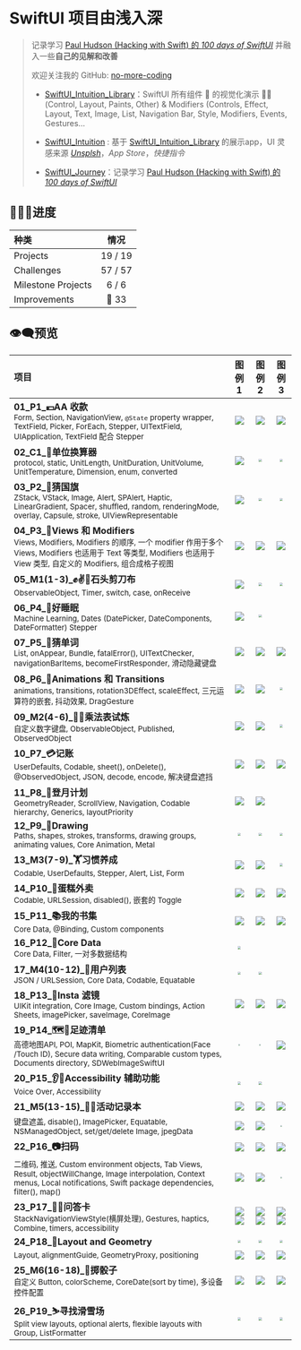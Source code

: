 
# SwiftUI 项目由浅入深

> 记录学习 [Paul Hudson (Hacking with Swift) 的 *100 days of SwiftUI*](https://www.hackingwithswift.com/100/swiftui) 并融入一些**自己的见解和改善**
> 
> 欢迎关注我的 GitHub: [no-more-coding](https://github.com/no-more-coding)
> 
> - [SwiftUI_Intuition_Library](https://github.com/no-more-coding/SwiftUI_Intuition_Library)：SwiftUI 所有组件 📖 的视觉化演示 🤹🏻 (Control, Layout, Paints, Other) & Modifiers (Controls, Effect, Layout, Text, Image, List, Navigation Bar, Style, Modifiers, Events, Gestures…
> - [SwiftUI_Intuition](https://github.com/no-more-coding/SwiftUI_Intuition) : 基于 [SwiftUI_Intuition_Library](https://github.com/no-more-coding/SwiftUI_Intuition_Library) 的展示app，UI 灵感来源 [*Unsplsh*](https://unsplash.com/)，*App Store*，*快捷指令*
> 
> - [SwiftUI_Journey](https://github.com/no-more-coding/SwiftUI_Journey)：记录学习 [Paul Hudson (Hacking with Swift) 的 *100 days of SwiftUI*](https://www.hackingwithswift.com/100/swiftui) 

## 🧑🏻‍💻进度

种类               | 情况 
:---               |  :---:  
Projects | 19 / 19 
Challenges | 57 / 57 
Milestone Projects | 6 / 6 
Improvements | 🔷 33 

##  👁‍🗨预览

项目                            |                            图例1 |                            图例2 |                            图例3                            
 :----------------------------------------------------------- | :----------------------------------------------------------: | :----------------------------------------------------------: | :----------------------------------------------------------: 
 **01_P1_💴AA 收款**<br/><sub>Form, Section, NavigationView, `@State` property wrapper, TextField, Picker, ForEach, Stepper, UITextField, UIApplication, TextField 配合 Stepper </sub> | <img src="https://no-more-coding.coding.net/p/SwiftUI-Journey/d/SwiftUI-Journey/git/raw/master/01_Project01_WeSplit/screenshots/1.gif"  style="zoom:100%;" /> | <img src="https://no-more-coding.coding.net/p/SwiftUI-Journey/d/SwiftUI-Journey/git/raw/master/01_Project01_WeSplit/screenshots/2.gif"  style="zoom:100%;" /> |<img src="https://no-more-coding.coding.net/p/SwiftUI-Journey/d/SwiftUI-Journey/git/raw/master/01_Project01_WeSplit/screenshots/3.gif" style="zoom:100%;" />
 **02_C1_🧮单位换算器**<br/><sub>protocol, static, UnitLength, UnitDuration, UnitVolume, UnitTemperature, Dimension, enum, converted</sub> | <img src="https://no-more-coding.coding.net/p/SwiftUI-Journey/d/SwiftUI-Journey/git/raw/master/02_ChallengeDay01_Converter/screenshots/1.gif"  style="zoom:100%;" /> | <img src="https://no-more-coding.coding.net/p/SwiftUI-Journey/d/SwiftUI-Journey/git/raw/master/02_ChallengeDay01_Converter/screenshots/screen01.png"  style="zoom:35%;" /> |<img src="https://no-more-coding.coding.net/p/SwiftUI-Journey/d/SwiftUI-Journey/git/raw/master/02_ChallengeDay01_Converter/screenshots/screen02.png"  style="zoom:35%;" />
 **03_P2_🎲猜国旗**<br/><sub>ZStack, VStack, Image, Alert, SPAlert, Haptic, LinearGradient, Spacer, shuffled, random, renderingMode, overlay, Capsule, stroke, UIViewRepresentable</sub> | <img src="https://no-more-coding.coding.net/p/SwiftUI-Journey/d/SwiftUI-Journey/git/raw/master/03_Project02_GuessTheFlag/screenshots/1.gif"  style="zoom:100%;" /> | <img src="https://no-more-coding.coding.net/p/SwiftUI-Journey/d/SwiftUI-Journey/git/raw/master/03_Project02_GuessTheFlag/screenshots/screen01.png" style="zoom:35%;" /> |<img src="https://no-more-coding.coding.net/p/SwiftUI-Journey/d/SwiftUI-Journey/git/raw/master/03_Project02_GuessTheFlag/screenshots/screen02.png"  style="zoom:35%;" />
 **04_P3_📱Views 和 Modifiers**<br/><sub>Views, Modifiers, Modifiers 的顺序, 一个 modifier 作用于多个 Views, Modifiers 也适用于 Text 等类型, Modifiers 也适用于 View 类型, 自定义的 Modifiers, 组合成格子视图</sub> | <img src="https://no-more-coding.coding.net/p/SwiftUI-Journey/d/SwiftUI-Journey/git/raw/master/04_Project03_ViewsAndModifiers/screenshots/1.gif"  style="zoom:100%;" /> | <img src="https://no-more-coding.coding.net/p/SwiftUI-Journey/d/SwiftUI-Journey/git/raw/master/04_Project03_ViewsAndModifiers/screenshots/4.gif"/> |<img src="https://no-more-coding.coding.net/p/SwiftUI-Journey/d/SwiftUI-Journey/git/raw/master/04_Project03_ViewsAndModifiers/screenshots/9.gif" style="zoom:100%;" />
 **05_M1(1-3)_✊✌️🤚石头剪刀布**<br/><sub>ObservableObject, Timer, switch, case, onReceive </sub> | <img src="https://no-more-coding.coding.net/p/SwiftUI-Journey/d/SwiftUI-Journey/git/raw/master/05_Milestone01(1-3)_RockPaperScissors/screenshots/1.gif"  style="zoom:100%;" /> | <img src="https://no-more-coding.coding.net/p/SwiftUI-Journey/d/SwiftUI-Journey/git/raw/master/05_Milestone01(1-3)_RockPaperScissors/screenshots/screen01.png"  style="zoom:35%;" /> |<img src="https://no-more-coding.coding.net/p/SwiftUI-Journey/d/SwiftUI-Journey/git/raw/master/05_Milestone01(1-3)_RockPaperScissors/screenshots/screen02.png"  style="zoom:35%;" />
 **06_P4_🌛好睡眠**<br/><sub>Machine Learning, Dates (DatePicker, DateComponents, DateFormatter) Stepper</sub> | <img src="https://no-more-coding.coding.net/p/SwiftUI-Journey/d/SwiftUI-Journey/git/raw/master/06_Project04_BetterRest/screenshots/1.gif"  style="zoom:100%;" /> | <img src="https://no-more-coding.coding.net/p/SwiftUI-Journey/d/SwiftUI-Journey/git/raw/master/06_Project04_BetterRest/screenshots/screen01.png" style="zoom:35%;" /> |
 **07_P5_🧩猜单词**<br/><sub>List, onAppear, Bundle, fatalError(), UITextChecker, navigationBarItems, becomeFirstResponder, 滑动隐藏键盘 </sub> | <img src="https://no-more-coding.coding.net/p/SwiftUI-Journey/d/SwiftUI-Journey/git/raw/master/07_Project05_WordScramble/screenshots/1.gif"  style="zoom:100%;" /> | <img src="https://no-more-coding.coding.net/p/SwiftUI-Journey/d/SwiftUI-Journey/git/raw/master/07_Project05_WordScramble/screenshots/5.gif"  style="zoom:100%;" /> |<img src="https://no-more-coding.coding.net/p/SwiftUI-Journey/d/SwiftUI-Journey/git/raw/master/07_Project05_WordScramble/screenshots/7.gif"  style="zoom:100%;" />
 **08_P6_🤹Animations 和 Transitions**<br/><sub>animations, transitions, rotation3DEffect, scaleEffect, 三元运算符的嵌套, 抖动效果, DragGesture</sub> | <img src="https://no-more-coding.coding.net/p/SwiftUI-Journey/d/SwiftUI-Journey/git/raw/master/08_Project06_Animations/screenshots/1.gif"  style="zoom:100%;" /> | <img src="https://no-more-coding.coding.net/p/SwiftUI-Journey/d/SwiftUI-Journey/git/raw/master/08_Project06_Animations/screenshots/2.gif"  style="zoom:100%;" /> |<img src="https://no-more-coding.coding.net/p/SwiftUI-Journey/d/SwiftUI-Journey/git/raw/master/08_Project06_Animations/Challenges/screenshots/screen01.png" style="zoom:35%;" />
 **09_M2(4-6)_🧑‍🏫乘法表试炼**<br/><sub>自定义数字键盘, ObservableObject, Published, ObservedObject </sub> | <img src="https://no-more-coding.coding.net/p/SwiftUI-Journey/d/SwiftUI-Journey/git/raw/master/09_Milestone02(4-6)_MultiplicationTables/screenshots/1.gif"  style="zoom:100%;" /> | <img src="https://no-more-coding.coding.net/p/SwiftUI-Journey/d/SwiftUI-Journey/git/raw/master/09_Milestone02(4-6)_MultiplicationTables/screenshots/2.gif"  style="zoom:100%;" /> |<img src="https://no-more-coding.coding.net/p/SwiftUI-Journey/d/SwiftUI-Journey/git/raw/master/09_Milestone02(4-6)_MultiplicationTables/screenshots/screen02.png"  style="zoom:35%;" />
 **10_P7_💳记账**<br/><sub>UserDefaults, Codable, sheet(), onDelete(), @ObservedObject, JSON, decode, encode, 解决键盘遮挡 </sub> | <img src="https://no-more-coding.coding.net/p/SwiftUI-Journey/d/SwiftUI-Journey/git/raw/master/10_Project07_iExpense/screenshots/4.gif"  style="zoom:100%;" /> | <img src="https://no-more-coding.coding.net/p/SwiftUI-Journey/d/SwiftUI-Journey/git/raw/master/10_Project07_iExpense/screenshots/5.gif"  style="zoom:100%;" /> |<img src="https://no-more-coding.coding.net/p/SwiftUI-Journey/d/SwiftUI-Journey/git/raw/master/10_Project07_iExpense/screenshots/6.gif"/>
 **11_P8_🚀登月计划**<br/><sub>GeometryReader, ScrollView, Navigation, Codable hierarchy, Generics, layoutPriority</sub> | <img src="https://no-more-coding.coding.net/p/SwiftUI-Journey/d/SwiftUI-Journey/git/raw/master/11_Project08_Moonshot/screenshots/1.gif"  style="zoom:100%;" /> | <img src="https://no-more-coding.coding.net/p/SwiftUI-Journey/d/SwiftUI-Journey/git/raw/master/11_Project08_Moonshot/screenshots/2.gif"  style="zoom:100%;" /> |
 **12_P9_🎨Drawing**<br/><sub>Paths, shapes, strokes, transforms, drawing groups, animating values, Core Animation, Metal </sub> | <img src="https://no-more-coding.coding.net/p/SwiftUI-Journey/d/SwiftUI-Journey/git/raw/master/12_Project09_Drawing/screenshots/screen02.png"  style="zoom:35%;" /> | <img src="https://no-more-coding.coding.net/p/SwiftUI-Journey/d/SwiftUI-Journey/git/raw/master/12_Project09_Drawing/screenshots/screen03.png"  style="zoom:35%;" /> |<img src="https://no-more-coding.coding.net/p/SwiftUI-Journey/d/SwiftUI-Journey/git/raw/master/12_Project09_Drawing/screenshots/screen04.png"  style="zoom:35%;" />
 **13_M3(7-9)_🏋️习惯养成**<br/><sub>Codable, UserDefaults, Stepper, Alert, List, Form</sub> | <img src="https://no-more-coding.coding.net/p/SwiftUI-Journey/d/SwiftUI-Journey/git/raw/master/13_Milestone03(7-9)_HabitsTracker/screenshots/2.gif"  style="zoom:100%;" /> | <img src="https://no-more-coding.coding.net/p/SwiftUI-Journey/d/SwiftUI-Journey/git/raw/master/13_Milestone03(7-9)_HabitsTracker/screenshots/1.gif"  style="zoom:100%;" /> |<img src="https://no-more-coding.coding.net/p/SwiftUI-Journey/d/SwiftUI-Journey/git/raw/master/13_Milestone03(7-9)_HabitsTracker/screenshots/screen03.png"  style="zoom:35%;" />
 **14_P10_🥡蛋糕外卖**<br/><sub>Codable, URLSession, disabled(), 嵌套的 Toggle</sub> | <img src="https://no-more-coding.coding.net/p/SwiftUI-Journey/d/SwiftUI-Journey/git/raw/master/14_Project10_CupcakesCorner/screenshots/1.gif"  style="zoom:100%;" /> | <img src="https://no-more-coding.coding.net/p/SwiftUI-Journey/d/SwiftUI-Journey/git/raw/master/14_Project10_CupcakesCorner/screenshots/2.gif"  style="zoom:100%;" /> | <img src="https://no-more-coding.coding.net/p/SwiftUI-Journey/d/SwiftUI-Journey/git/raw/master/14_Project10_CupcakesCorner/screenshots/3.gif"  style="zoom:100%;" />
 **15_P11_📚我的书集**<br/><sub>Core Data, @Binding, Custom components</sub> | <img src="https://no-more-coding.coding.net/p/SwiftUI-Journey/d/SwiftUI-Journey/git/raw/master/15_Project11_Bookworm/screenshots/1.gif"  style="zoom:100%;" /> | <img src="https://no-more-coding.coding.net/p/SwiftUI-Journey/d/SwiftUI-Journey/git/raw/master/15_Project11_Bookworm/screenshots/2.gif"  style="zoom:100%;" /> |<img src="https://no-more-coding.coding.net/p/SwiftUI-Journey/d/SwiftUI-Journey/git/raw/master/15_Project11_Bookworm/screenshots/3.gif"  style="zoom:100%;" />
 **16_P12_💾Core Data**<br/><sub>Core Data, Filter, 一对多数据结构 </sub> | <img src="https://no-more-coding.coding.net/p/SwiftUI-Journey/d/SwiftUI-Journey/git/raw/master/16_Project12_CoreData/screenshots/screen01.png"  style="zoom:35%;" /> |  |
 **17_M4(10-12)_👫用户列表**<br/><sub>JSON / URLSession, Core Data, Codable, Equatable</sub> | <img src="https://no-more-coding.coding.net/p/SwiftUI-Journey/d/SwiftUI-Journey/git/raw/master/17_Milestone04(10-12)_UsersListing/screenshots/screen01.png" style="zoom:35%;" /> | <img src="https://no-more-coding.coding.net/p/SwiftUI-Journey/d/SwiftUI-Journey/git/raw/master/17_Milestone04(10-12)_UsersListing/screenshots/screen02.png" style="zoom:35%;" /> |
 **18_P13_🌈Insta 滤镜**<br/><sub>UIKit integration, Core Image, Custom bindings, Action Sheets, imagePicker, saveImage, CoreImage</sub> | <img src="https://no-more-coding.coding.net/p/SwiftUI-Journey/d/SwiftUI-Journey/git/raw/master/18_Project13_Instafilter/screenshots/01.png"  style="zoom:100%;" /> | <img src="https://no-more-coding.coding.net/p/SwiftUI-Journey/d/SwiftUI-Journey/git/raw/master/18_Project13_Instafilter/screenshots/3.png"  style="zoom:100%;" /> |<img src="https://no-more-coding.coding.net/p/SwiftUI-Journey/d/SwiftUI-Journey/git/raw/master/18_Project13_Instafilter/screenshots/4.png"  style="zoom:100%;" />
 **19_P14_🗺️🔖足迹清单**<br/><sub>高德地图API, POI, MapKit, Biometric authentication(Face /Touch ID), Secure data writing, Comparable custom types, Documents directory, SDWebImageSwiftUI</sub> | <img src="https://no-more-coding.coding.net/p/SwiftUI-Journey/d/SwiftUI-Journey/git/raw/master/19_Project14_BucketList/screenshots/01.gif"  style="zoom:18%;" /> | <img src="https://no-more-coding.coding.net/p/SwiftUI-Journey/d/SwiftUI-Journey/git/raw/master/19_Project14_BucketList/screenshots/2.gif"  style="zoom:18%;" /> |<img src="https://no-more-coding.coding.net/p/SwiftUI-Journey/d/SwiftUI-Journey/git/raw/master/19_Project14_BucketList/screenshots/3.png"  style="zoom:100%;" />
 **20_P15_👂📢Accessibility 辅助功能**<br/><sub>Voice Over, Accessibility </sub> | <img src="https://no-more-coding.coding.net/p/SwiftUI-Journey/d/SwiftUI-Journey/git/raw/master/20_Project15_Accessibility/screenshots/screen01.png" style="zoom:35%;" /> | <img src="https://no-more-coding.coding.net/p/SwiftUI-Journey/d/SwiftUI-Journey/git/raw/master/20_Project15_Accessibility/screenshots/screen02.png" style="zoom:35%;" /> |
 **21_M5(13-15)_🎡📓活动记录本** |  <img src="https://no-more-coding.coding.net/p/SwiftUI-Journey/d/SwiftUI-Journey/git/raw/master/21_Milestone05(13-15)_EventContacts/screenshots/1.png"  style="zoom:100%;" /> | <img src="https://no-more-coding.coding.net/p/SwiftUI-Journey/d/SwiftUI-Journey/git/raw/master/21_Milestone05(13-15)_EventContacts/screenshots/3.png"  style="zoom:100%;" /> |<img src="https://no-more-coding.coding.net/p/SwiftUI-Journey/d/SwiftUI-Journey/git/raw/master/21_Milestone05(13-15)_EventContacts/screenshots/04.png"  style="zoom:100%;" />
 <sub>键盘遮盖, disable(), ImagePicker, Equatable, NSManagedObject, set/get/delete Image, jpegData</sub> | <img src="https://no-more-coding.coding.net/p/SwiftUI-Journey/d/SwiftUI-Journey/git/raw/master/21_Milestone05(13-15)_EventContacts/screenshots/2.png"  style="zoom:100%;" /> |<img src="https://no-more-coding.coding.net/p/SwiftUI-Journey/d/SwiftUI-Journey/git/raw/master/21_Milestone05(13-15)_EventContacts/screenshots/6.png"  style="zoom:100%;" /> |<img src="https://no-more-coding.coding.net/p/SwiftUI-Journey/d/SwiftUI-Journey/git/raw/master/21_Milestone05(13-15)_EventContacts/screenshots/5.gif"  style="zoom:18%;" />
  **22_P16_📷扫码** |<img src="https://no-more-coding.coding.net/p/SwiftUI-Journey/d/SwiftUI-Journey/git/raw/master/22_Project16_HotProspects/screenshots/2.png"  style="zoom:100%;" /> | <img src="https://no-more-coding.coding.net/p/SwiftUI-Journey/d/SwiftUI-Journey/git/raw/master/22_Project16_HotProspects/screenshots/3.png"  style="zoom:100%;" /> | <img src="https://no-more-coding.coding.net/p/SwiftUI-Journey/d/SwiftUI-Journey/git/raw/master/22_Project16_HotProspects/screenshots/4.png"  style="zoom:100%;" />
  <sub>二维码, 推送, Custom environment objects, Tab Views, Result, objectWillChange, Image interpolation, Context menus, Local notifications, Swift package dependencies, filter(), map() </sub> |<img src="https://no-more-coding.coding.net/p/SwiftUI-Journey/d/SwiftUI-Journey/git/raw/master/22_Project16_HotProspects/screenshots/5.png"  style="zoom:100%;" /> | <img src="https://no-more-coding.coding.net/p/SwiftUI-Journey/d/SwiftUI-Journey/git/raw/master/22_Project16_HotProspects/screenshots/6.gif"  style="zoom:100%;" /> | <img src="https://no-more-coding.coding.net/p/SwiftUI-Journey/d/SwiftUI-Journey/git/raw/master/22_Project16_HotProspects/screenshots/7.gif"  style="zoom:18%;" /> 
  **23_P17_🧑‍🎓问答卡**<br/><sub>StackNavigationViewStyle(横屏处理), Gestures, haptics, Combine, timers, accessibility</sub> |  <img src="https://no-more-coding.coding.net/p/SwiftUI-Journey/d/SwiftUI-Journey/git/raw/master/23_Project17_Flashzilla/screenshots/screen01.png" style="zoom:100%;" /> <img src="https://no-more-coding.coding.net/p/SwiftUI-Journey/d/SwiftUI-Journey/git/raw/master/23_Project17_Flashzilla/screenshots/screen02.png" style="zoom:100%;" /> | <img src="https://no-more-coding.coding.net/p/SwiftUI-Journey/d/SwiftUI-Journey/git/raw/master/23_Project17_Flashzilla/screenshots/screen03.png" style="zoom:100%;" /> <img src="https://no-more-coding.coding.net/p/SwiftUI-Journey/d/SwiftUI-Journey/git/raw/master/23_Project17_Flashzilla/screenshots/screen04.png" style="zoom:100%;" />  | <img src="https://no-more-coding.coding.net/p/SwiftUI-Journey/d/SwiftUI-Journey/git/raw/master/23_Project17_Flashzilla/screenshots/screen05.png" style="zoom:100%;" /> <img src="https://no-more-coding.coding.net/p/SwiftUI-Journey/d/SwiftUI-Journey/git/raw/master/23_Project17_Flashzilla/screenshots/screen06.png" style="zoom:100%;" /> 
   **24_P18_📐Layout and Geometry** |   <img src="https://no-more-coding.coding.net/p/SwiftUI-Journey/d/SwiftUI-Journey/git/raw/master/24_Project18_LayoutAndGeometry/screenshots/screen01.png" style="zoom:35%;" /> | <img src="https://no-more-coding.coding.net/p/SwiftUI-Journey/d/SwiftUI-Journey/git/raw/master/24_Project18_LayoutAndGeometry/screenshots/screen02.png" style="zoom:35%;" /> | <img src="https://no-more-coding.coding.net/p/SwiftUI-Journey/d/SwiftUI-Journey/git/raw/master/24_Project18_LayoutAndGeometry/screenshots/screen03.png" style="zoom:35%;" /> 
 <sub>Layout, alignmentGuide, GeometryProxy, positioning</sub> |  <img src="https://no-more-coding.coding.net/p/SwiftUI-Journey/d/SwiftUI-Journey/git/raw/master/24_Project18_LayoutAndGeometry/screenshots/1.gif"  style="zoom:100%;" /> | <img src="https://no-more-coding.coding.net/p/SwiftUI-Journey/d/SwiftUI-Journey/git/raw/master/24_Project18_LayoutAndGeometry/screenshots/2.gif"  style="zoom:100%;" /> | <img src="https://no-more-coding.coding.net/p/SwiftUI-Journey/d/SwiftUI-Journey/git/raw/master/24_Project18_LayoutAndGeometry/screenshots/3.gif"  style="zoom:100%;" /> 
  **25_M6(16-18)_🎲掷骰子**<br/><sub>自定义 Button, colorScheme, CoreDate(sort by time), 多设备控件配置</sub> | <img src="https://no-more-coding.coding.net/p/SwiftUI-Journey/d/SwiftUI-Journey/git/raw/master/25_Milestone06(16-18)_RollTheDice/screenshots/2.gif" style="zoom:100%;" /> | <img src="https://no-more-coding.coding.net/p/SwiftUI-Journey/d/SwiftUI-Journey/git/raw/master/25_Milestone06(16-18)_RollTheDice/screenshots/3.gif" style="zoom:100%;" /> |<img src="https://no-more-coding.coding.net/p/SwiftUI-Journey/d/SwiftUI-Journey/git/raw/master/25_Milestone06(16-18)_RollTheDice/screenshots/4.gif" style="zoom:100%;" />
  **26_P19_⛷寻找滑雪场**<br/><sub>Split view layouts, optional alerts, flexible layouts with Group, ListFormatter</sub> |  <img src="https://no-more-coding.coding.net/p/SwiftUI-Journey/d/SwiftUI-Journey/git/raw/master/26_Project19_SnowSeeker/screenshots/screen01.png" style="zoom:35%;" /> | <img src="https://no-more-coding.coding.net/p/SwiftUI-Journey/d/SwiftUI-Journey/git/raw/master/26_Project19_SnowSeeker/screenshots/screen02.png" style="zoom:35%;" /> | <img src="https://no-more-coding.coding.net/p/SwiftUI-Journey/d/SwiftUI-Journey/git/raw/master/26_Project19_SnowSeeker/screenshots/screen03.png" style="zoom:35%;" /> 


